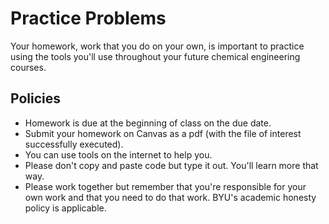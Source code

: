 # Practice Problems
Your homework, work that you do on your own, is important to practice using the tools you'll use throughout your future chemical engineering courses. 

## Policies
- Homework is due at the beginning of class on the due date.
- Submit your homework on Canvas as a pdf (with the file of interest successfully executed).
- You can use tools on the internet to help you.
- Please don't copy and paste code but type it out.  You'll learn more that way.
- Please work together but remember that you're responsible for your own work and that you need to do that work. BYU's academic honesty policy is applicable.

```{tableofcontents}
```